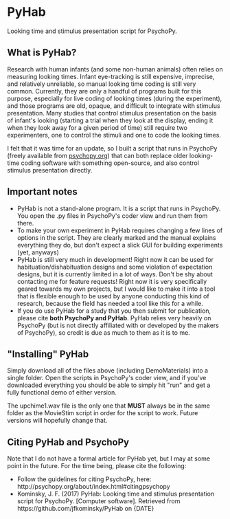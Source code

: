 # PyHab
Looking time and stimulus presentation script for PsychoPy.
<h2>What is PyHab?</h2>
<p>Research with human infants (and some non-human animals) often relies on measuring looking times. Infant eye-tracking is still expensive, imprecise, and relatively unreliable, so manual looking time coding is still very common. Currently, they are only a handful of programs built for this purpose, especially for live coding of looking times (during the experiment), and those programs are old, opaque, and difficult to integrate with stimulus presentation. Many studies that control stimulus presentation on the basis of infant's looking (starting a trial when they look at the display, ending it when they look away for a given period of time) still require two experimenters, one to control the stimuli and one to code the looking times.</p>
<p>I felt that it was time for an update, so I built a script that runs in PsychoPy (freely available from <a href="http://psychopy.org">psychopy.org</a>) that can both replace older looking-time coding software with something open-source, and also control stimulus presentation directly.</p>
<h2>Important notes</h2>
<ul>
<li>PyHab is not a stand-alone program. It is a script that runs in PsychoPy. You open the .py files in PsychoPy's coder view and run them from there.</li>
<li>To make your own experiment in PyHab requires changing a few lines of options in the script. They are clearly marked and the manual explains everything they do, but don't expect a slick GUI for building experiments (yet, anyways)</li>
<li>PyHab is still very much in development! Right now it can be used for habituation/dishabituation designs and some violation of expectation designs, but it is currently limited in a lot of ways. Don't be shy about contacting me for feature requests! Right now it is very specifically geared towards my own projects, but I would like to make it into a tool that is flexible enough to be used by anyone conducting this kind of research, because the field has needed a tool like this for a while.</li>
<li>If you do use PyHab for a study that you then submit for publication, please cite <b>both PsychoPy and PyHab</b>. PyHab relies very heavily on PsychoPy (but is not directly affiliated with or developed by the makers of PsychoPy), so credit is due as much to them as it is to me.</li>
</ul>
<h2>"Installing" PyHab</h2>
<p>Simply download all of the files above (including DemoMaterials) into a single folder. Open the scripts in PsychoPy's coder view, and if you've downloaded everything you should be able to simply hit "run" and get a fully functional demo of either version.</p>
<p>The upchime1.wav file is the only one that <b>MUST</b> always be in the same folder as the MovieStim script in order for the script to work. Future versions will hopefully change that.</p>
<h2>Citing PyHab and PsychoPy</h2>
<p>Note that I do not have a formal article for PyHab yet, but I may at some point in the future. For the time being, please cite the following:</p>
<ul>
<li>Follow the guidelines for citing PsychoPy, here: http://psychopy.org/about/index.html#citingpsychopy</li>
<li>Kominsky, J. F. (2017) PyHab: Looking time and stimulus presentation script for PsychoPy. [Computer software]. Retrieved from https://github.com/jfkominsky/PyHab on {DATE}</li>
</ul>
